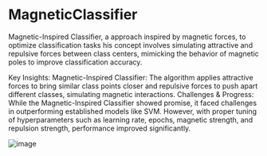 # MagneticClassifier

Magnetic-Inspired Classifier, a approach inspired by magnetic forces, to optimize classification tasks
his concept involves simulating attractive and repulsive forces between class centers, mimicking the behavior of magnetic poles to improve classification accuracy.

Key Insights:
Magnetic-Inspired Classifier: The algorithm applies attractive forces to bring similar class points closer and repulsive forces to push apart different classes, simulating magnetic interactions.
Challenges & Progress: While the Magnetic-Inspired Classifier showed promise, it faced challenges in outperforming established models like SVM. However, with proper tuning of hyperparameters such as learning rate, epochs, magnetic strength, and repulsion strength, performance improved significantly.


![image](https://github.com/user-attachments/assets/5316d7ed-a7ae-4c72-b5cd-6f47c9e69de4)
